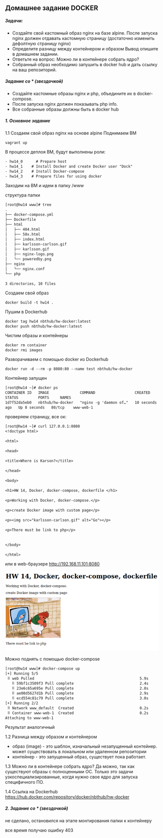 ## Домашнее задание DOCKER
##### Задачи:
- Создайте свой кастомный образ nginx на базе alpine. После запуска nginx должен
отдавать кастомную страницу (достаточно изменить дефолтную страницу nginx)
- Определите разницу между контейнером и образом
Вывод опишите в домашнем задании.
- Ответьте на вопрос: Можно ли в контейнере собрать ядро?
- Собранный образ необходимо запушить в docker hub и дать ссылку на ваш репозиторий.
##### Задание со * (звездочкой)
- Создайте кастомные образы nginx и php, объедините их в docker-compose.
- После запуска nginx должен показывать php info.
- Все собранные образы должны быть в docker hub

##### 1. Основное задание
1.1 Создаем свой образ nginx на основе alpine
Поднимаем ВМ

    vagrant up
В процессе деплоя ВМ, будут выполнены роли:

    - hw14_0      # Prepare host
    - hw14_1    # Install Docker and create Docker user "Dock" 
    - hw14_2    # Install Docker-compose
    - hw14_3    # Prepare files for using docker
Заходим на ВМ и идем в папку /www

структура папки

    [root@hw14 www]# tree
    .
    ├── docker-compose.yml
    ├── Dockerfile
    ├── html
    │   ├── 404.html
    │   ├── 50x.html
    │   ├── index.html
    │   ├── karlsson-carlson.gif
    │   ├── karlsson.gif
    │   ├── nginx-logo.png
    │   └── poweredby.png
    ├── nginx
    │   └── nginx.conf
    └── php
    
    3 directories, 10 files
Создаем свой образ 

    docker build -t hw14 .
Пушим в Dockerhub

    docker tag hw14 nbthub/hw-docker:latest
    docker push nbthub/hw-docker:latest
Чистим образы и контейнеры 

    docker rm container
    docker rmi images
Разворачиваем с помощью docker из Dockerhub

    docker run -d --rm -p 8080:80 --name test nbthub/hw-docker
Контейнер запущен

    [root@hw14 ~]# docker ps
    CONTAINER ID   IMAGE              COMMAND                  CREATED          STATUS         PORTS     NAMES
    1d7f52da5eb0   nbthub/hw-docker   "nginx -g 'daemon of…"   10 seconds ago   Up 8 seconds   80/tcp    www-web-1
проверяем страницу, все ок:

    [root@hw14 ~]# curl 127.0.0.1:8080
    <!doctype html>
    
    <html>
    
    <head>
    
    <title>Where is Karson?</title>
    
    </head>
    
    <body>
    
    <h1>HW 14, Docker, docker-compose, dockerfile </h1>
    
    <p>Working with Docker, docker-compose.</p>
    
    <p>create Docker image with custom page</p>
    
    <p><img src="karlsson-carlson.gif" alt="Go"></p>
    
    <p>There must be link to php</p>
    
    
    </body>
    
    </html>
или в web-браузере http://192.168.11.101:8080

<img src="files/hw14.png" width="500" >

Можно поднять с помощью docker-compose

    [root@hw14 www]# docker-compose up
    [+] Running 5/5
     ⠿ web Pulled                                                5.9s
       ⠿ 59bf1c3509f3 Pull complete                              2.4s
       ⠿ 23e6c65a695e Pull complete                              2.8s
       ⠿ ae00d5627d1b Pull complete                              2.9s
       ⠿ ecd554c81c79 Pull complete                              3.0s
    [+] Running 2/2
     ⠿ Network www_default  Created                              0.2s
     ⠿ Container www-web-1  Created                              0.2s
    Attaching to www-web-1
Результат аналогичный

1.2 Разница между образом и контейнером
- образ (image) - это шаблон, изначальный незапущенный контейнер. может существовать в локальном или удаленном репозитории
- контейнер - это запущенный образ, существует пока работает.

1.3 Можно ли в контейнере собрать ядро?
Да можно, так как существуют образы с полноценными ОС. Только это задачи узкоспециализированные, когдя нужно свое ядро для запуска специфичного ПО.

1.4 Ссылка на Dockerhub
https://hub.docker.com/repository/docker/nbthub/hw-docker

##### 2. Задание со * (звездочкой)
не сделано, остановился на этапе монтирования папки к контейнеру

все время получаю ошибку 403